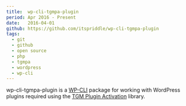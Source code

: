 ```yaml
---
title:  wp-cli-tgmpa-plugin
period: Apr 2016 - Present
date:   2016-04-01
github: https://github.com/itspriddle/wp-cli-tgmpa-plugin
tags:
  - git
  - github
  - open source
  - php
  - tgmpa
  - wordpress
  - wp-cli
---
```


wp-cli-tgmpa-plugin is a [WP-CLI][] package for working with WordPress plugins
required using the [TGM Plugin Activation][] library.

[WP-CLI]: http://wp-cli.org/
[TGM Plugin Activation]: http://tgmpluginactivation.com/

